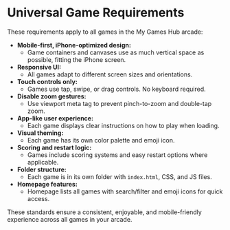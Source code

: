 # Universal Game Requirements

These requirements apply to all games in the My Games Hub arcade:

- **Mobile-first, iPhone-optimized design:**
  - Game containers and canvases use as much vertical space as possible, fitting the iPhone screen.
- **Responsive UI:**
  - All games adapt to different screen sizes and orientations.
- **Touch controls only:**
  - Games use tap, swipe, or drag controls. No keyboard required.
- **Disable zoom gestures:**
  - Use viewport meta tag to prevent pinch-to-zoom and double-tap zoom.
- **App-like user experience:**
  - Each game displays clear instructions on how to play when loading.
- **Visual theming:**
  - Each game has its own color palette and emoji icon.
- **Scoring and restart logic:**
  - Games include scoring systems and easy restart options where applicable.
- **Folder structure:**
  - Each game is in its own folder with `index.html`, CSS, and JS files.
- **Homepage features:**
  - Homepage lists all games with search/filter and emoji icons for quick access.

These standards ensure a consistent, enjoyable, and mobile-friendly experience across all games in your arcade.
